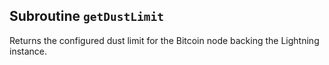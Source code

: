 ## Subroutine `getDustLimit`

Returns the configured dust limit for the Bitcoin node backing the Lightning instance.
